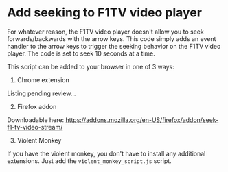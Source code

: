 # Add seeking to F1TV video player

For whatever reason, the F1TV video player doesn't allow you to seek forwards/backwards with the arrow keys. This code simply adds an event handler to the arrow keys to trigger the seeking behavior on the F1TV video player. The code is set to seek 10 seconds at a time.

This script can be added to your browser in one of 3 ways:

1) Chrome extension

Listing pending review...

2) Firefox addon

Downloadable here: https://addons.mozilla.org/en-US/firefox/addon/seek-f1-tv-video-stream/

3) Violent Monkey

If you have the violent monkey, you don't have to install any additional extensions. Just add the `violent_monkey_script.js` script.

